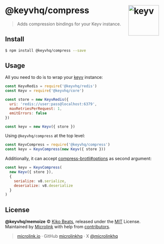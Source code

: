 # @keyvhq/compress [<img width="100" align="right" src="https://keyvhq.js.org/media/logo-sunset.svg" alt="keyv">](https://github.com/microlinkhq/keyvhq)

> Adds compression bindings for your Keyv instance.

## Install

```bash
$ npm install @keyvhq/compress --save
```

## Usage

All you need to do is to wrap your [keyv](https://keyv.js.org) instance:

```js
const KeyvRedis = require('@keyvhq/redis')
const Keyv = require('@keyvhq/core')

const store = new KeyvRedis({
  uri: 'redis://user:pass@localhost:6379',
  maxRetriesPerRequest: 1,
  emitErrors: false
})

const keyv = new Keyv({ store })
```

Using `@keyvhq/compress` at the top level:

```js
const KeyvCompress = require('@keyvhq/compress')
const keyv = KeyvCompress(new Keyv({ store }))
```

Additionally, it can accept [compress-brotli#options](https://github.com/Kikobeats/compress-brotli#compressbrotlioptions) as second argument:

```js
const keyv = KeyvCompress(
  new Keyv({ store }),
  {
    serialize: v8.serialize,
    deserialize: v8.deserialize
  }
)
```

## License

**@keyvhq/memoize** © [Kiko Beats](https://kikobeats.com), released under the [MIT](https://github.com/microlinkhq/keyvhq/blob/master/LICENSE.md) License.<br/>
Maintained by [Microlink](https://microlink.io) with help from [contributors](https://github.com/microlinkhq/keyvhq/contributors).

> [microlink.io](https://microlink.io) · GitHub [microlinkhq](https://github.com/microlinkhq) · X [@microlinkhq](https://x.com/microlinkhq)
